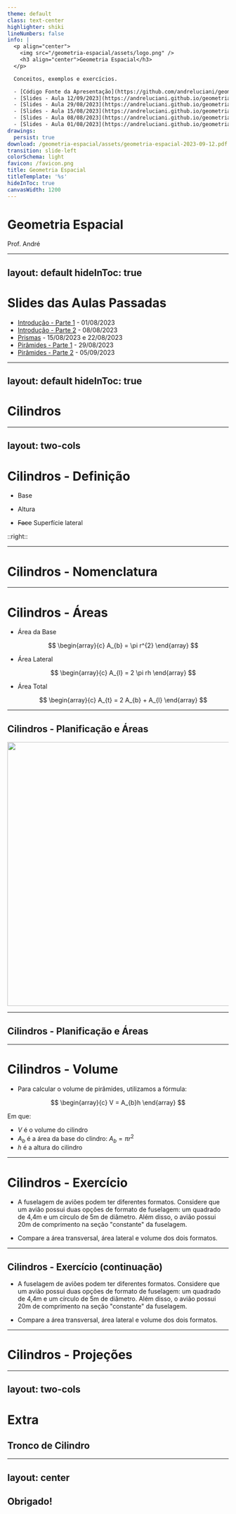 ```yaml
---
theme: default
class: text-center
highlighter: shiki
lineNumbers: false
info: |
  <p align="center">
    <img src="/geometria-espacial/assets/logo.png" />
    <h3 align="center">Geometria Espacial</h3>
  </p>

  Conceitos, exemplos e exercícios.

  - [Código Fonte da Apresentação](https://github.com/andreluciani/geometria-espacial)
  - [Slides - Aula 12/09/2023](https://andreluciani.github.io/geometria-espacial/assets/geometria-espacial-2023-09-12.pdf)
  - [Slides - Aula 29/08/2023](https://andreluciani.github.io/geometria-espacial/assets/geometria-espacial-2023-08-29.pdf)
  - [Slides - Aula 15/08/2023](https://andreluciani.github.io/geometria-espacial/assets/geometria-espacial-2023-08-15.pdf)
  - [Slides - Aula 08/08/2023](https://andreluciani.github.io/geometria-espacial/assets/geometria-espacial-2023-08-08.pdf)
  - [Slides - Aula 01/08/2023](https://andreluciani.github.io/geometria-espacial/assets/geometria-espacial-2023-08-01.pdf)
drawings:
  persist: true
download: /geometria-espacial/assets/geometria-espacial-2023-09-12.pdf
transition: slide-left
colorSchema: light
favicon: /favicon.png
title: Geometria Espacial
titleTemplate: '%s'
hideInToc: true
canvasWidth: 1200
---
```


<DrauuConfig/>
<Logo />

# Geometria Espacial

Prof. André

<div class="abs-br m-6 flex gap-2">
  <a href="https://github.com/andreluciani/geometria-espacial" target="_blank" alt="Código Fonte (GitHub)"
    class="text-xl slidev-icon-btn opacity-50 !border-none !hover:text-white">
    <carbon-logo-github />
  </a>
  <a href="https://andreluciani.github.io/geometria-espacial/" target="_blank" alt="GitHub"
    class="text-xl slidev-icon-btn opacity-50 !border-none !hover:text-white">
    <octicon-link-16 />
  </a>
  <a href="https://andreluciani.github.io/geometria-espacial/assets/geometria-espacial-2023-09-12.pdf" target="_blank" alt="PDF"
    class="text-xl slidev-icon-btn opacity-50 !border-none !hover:text-white">
    <fa6-solid:file-pdf />
  </a>
</div>

---
layout: default
hideInToc: true
---

# Slides das Aulas Passadas

- [Introdução - Parte 1](/geometria-espacial/introducao-pt1) - 01/08/2023
- [Introdução - Parte 2](/geometria-espacial/introducao-pt2) - 08/08/2023
- [Prismas](/geometria-espacial/prismas) - 15/08/2023 e 22/08/2023
- [Pirâmides - Parte 1](/geometria-espacial/piramides-pt1) - 29/08/2023
- [Pirâmides - Parte 2](/geometria-espacial/piramides-pt2) - 05/09/2023

---
layout: default
hideInToc: true
---

# Cilindros

<Toc maxDepth="1"></Toc>

---
layout: two-cols
---

# Cilindros - Definição

<v-clicks>

- Base

- Altura

- ~~Face~~ Superfície lateral

</v-clicks>

::right::

<Cylinders />

---

# Cilindros - Nomenclatura

---

# Cilindros - Áreas

<v-clicks>

- Área da Base

  $$
  \begin{array}{c}
  A_{b} = \pi r^{2}
  \end{array}
  $$

- Área Lateral

  $$
  \begin{array}{c}
  A_{l} = 2 \pi rh
  \end{array}
  $$

- Área Total

  $$
  \begin{array}{c}
  A_{t} = 2 A_{b} + A_{l}
  \end{array}
  $$

</v-clicks>

---

## Cilindros - Planificação e Áreas

<img class="m-auto" src="/assets/cylinder-unwrap.gif" width="600" />


---

## Cilindros - Planificação e Áreas


---

<style>
  .katex { font-size: 2em; }
</style>


# Cilindros - Volume

- Para calcular o volume de pirâmides, utilizamos a fórmula:

$$
\begin{array}{c}
V = A_{b}h
\end{array}
$$

Em que:

- $V$ é o volume do cilindro
- $A_{b}$ é a área da base do clindro: $A_{b} = \pi r^{2}$
- $h$ é a altura do cilindro

---

<style>
  .katex { font-size: 1em; }
</style>

# Cilindros - Exercício

- A fuselagem de aviões podem ter diferentes formatos. Considere que um avião possui duas opções de formato de fuselagem: um quadrado de 4,4m e um
círculo de 5m de diâmetro. Além disso, o avião possui 20m de comprimento na seção "constante" da fuselagem.

- Compare a área transversal, área lateral e volume dos dois formatos.

---

## Cilindros - Exercício (continuação)

- A fuselagem de aviões podem ter diferentes formatos. Considere que um avião possui duas opções de formato de fuselagem: um quadrado de 4,4m e um
círculo de 5m de diâmetro. Além disso, o avião possui 20m de comprimento na seção "constante" da fuselagem.

- Compare a área transversal, área lateral e volume dos dois formatos.

---

# Cilindros - Projeções

---
layout: two-cols
---

# Extra

## Tronco de Cilindro

---
layout: center
---

## Obrigado!